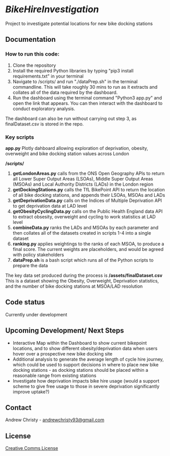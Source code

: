 # *BikeHireInvestigation*

Project to investigate potential locations for new bike docking stations

## Documentation
### How to run this code:
1. Clone the repository
2. Install the required Python libraries by typing "pip3 install requirements.txt" in your terminal
3. Navigate to /scripts/ and run "./dataPrep.sh" in the terminal commandline. This will take roughly 30 mins to run as it extracts and collates all of the data required by the dashboard.
4. Run the dashboard using the terminal command "Python3 app.py" and open the link that appears. You can then interact with the dashboard to conduct exploratory analysis.

The dashboard can also be run without carrying out step 3, as finalDataset.csv is stored in the repo.

### Key scripts

**app.py** Plotly dahboard allowing exploration of deprivation, obesity, overweight and bike docking station values across London

**/scripts/**
1. **getLondonAreas.py** calls from the ONS Open Geography APIs to return all Lower Super Output Areas (LSOAs), Middle Super Output Areas (MSOAs) and Local Authority Districts (LADs) in the London region
2. **getDockingStations.py** calls the TfL BikePoint API to return the location of all bike docking stations, and appends their LSOAs, MSOAs and LADs
3. **getDeprivationData.py** calls on the Indices of Multiple Deprivation API to get deprivation data at LAD level
4. **getObesityCyclingData.py** calls on the Public Health England data API to extract obsesity, overweight and cycling to work statistics at LAD level  
5. **combineData.py** ranks the LADs and MSOAs by each parameter and then collates all of the datasets created in scripts 1-4 into a single dataset
6. **ranking.py** applies weightings to the ranks of each MSOA, to produce a final score. The current weights are placeholders, and would be agreed with policy stakeholders
7. **dataPrep.sh** is a bash script which runs all of the Python scripts to prepare the data

 The key data set produced during the process is **/assets/finalDataset.csv** This is a dataset showing the Obesity, Overweight, Deprivation statistics, and the number of bike docking stations at MSOA/LAD resolution


## Code status

Currently under development


## Upcoming Development/ Next Steps

* Interactive Map within the Dashboard to show current bikepoint locations, and to show different obesity/deprivation data when users hover over a prospective new bike docking site
* Additional analysis to generate the average length of cycle hire journey, which could be used to support decisions in where to place new bike docking stations - as docking stations should be placed within a reasonable range from existing stations
* Investigate how deprivation impacts bike hire usage (would a support scheme to give free usage to those in severe deprivation significantly improve uptake?) 

## Contact

Andrew Christy - andrewchristy93@gmail.com

## License
[Creative Comms License](/LICENSE)



